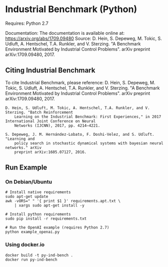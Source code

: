 # Industrial Benchmark (Python)

Requires: Python 2.7

Documentation: The documentation is available online at: https://arxiv.org/abs/1709.09480
	Source: D. Hein, S. Depeweg, M. Tokic, S. Udluft, A. Hentschel, T.A. Runkler, and V. Sterzing. 
	"A Benchmark Environment Motivated by Industrial Control Problems". arXiv preprint arXiv:1709.09480, 2017. 

## Citing Industrial Benchmark

To cite Industrial Benchmark, please reference:
	D. Hein, S. Depeweg, M. Tokic, S. Udluft, A. Hentschel, T.A. Runkler, and V. Sterzing. "A Benchmark Environment 
		Motivated by Industrial Control Problems". arXiv preprint arXiv:1709.09480, 2017. 

	D. Hein, S. Udluft, M. Tokic, A. Hentschel, T.A. Runkler, and V. Sterzing. "Batch Reinforcement 
		Learning on the Industrial Benchmark: First Experiences," in 2017 International Joint Conference on Neural
		Networks (IJCNN), 2017, pp. 4214–4221.

	S. Depeweg, J. M. Hernández-Lobato, F. Doshi-Velez, and S. Udluft. "Learning and
		policy search in stochastic dynamical systems with bayesian neural networks." arXiv
		preprint arXiv:1605.07127, 2016.


## Run Example

### On Debian/Ubuntu

	# Install native requirements
	sudo apt-get update
	awk -vORS=" " '{ print $1 }' requirements.apt.txt \
        | xargs sudo apt-get install -y

	# Install python requirements
	sudo pip install -r requirements.txt

	# Run the OpenAI example (requires Python 2.7)
	python example_openai.py

### Using docker.io

	docker build -t py-ind-bench .
	docker run py-ind-bench

